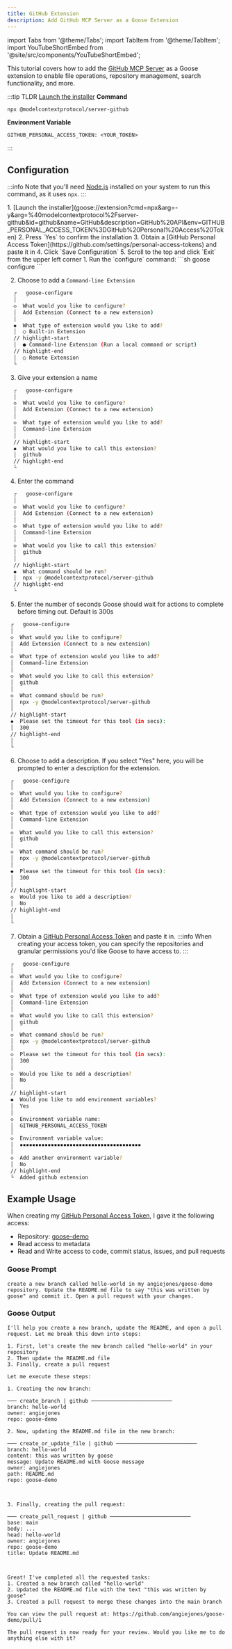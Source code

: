 ```yaml
---
title: GitHub Extension
description: Add GitHub MCP Server as a Goose Extension
---
```


import Tabs from '@theme/Tabs';
import TabItem from '@theme/TabItem';
import YouTubeShortEmbed from '@site/src/components/YouTubeShortEmbed';

<YouTubeShortEmbed videoUrl="https://www.youtube.com/embed/TbmQDv3SQOE" />

This tutorial covers how to add the [GitHub MCP Server](https://github.com/modelcontextprotocol/servers/tree/main/src/github) as a Goose extension to enable file operations, repository management, search functionality, and more.

:::tip TLDR
<Tabs groupId="interface">
  <TabItem value="ui" label="Goose Desktop" default>
  [Launch the installer](goose://extension?cmd=npx&arg=-y&arg=%40modelcontextprotocol%2Fserver-github&id=github&name=GitHub&description=GitHub%20API&env=GITHUB_PERSONAL_ACCESS_TOKEN%3DGitHub%20Personal%20Access%20Token)
  </TabItem>
  <TabItem value="cli" label="Goose CLI">
  **Command**
  ```sh
  npx @modelcontextprotocol/server-github
  ```
  </TabItem>
</Tabs>

  **Environment Variable**
  ```
  GITHUB_PERSONAL_ACCESS_TOKEN: <YOUR_TOKEN>
  ```
:::

## Configuration

:::info
Note that you'll need [Node.js](https://nodejs.org/) installed on your system to run this command, as it uses `npx`.
:::

<Tabs groupId="interface">
  <TabItem value="ui" label="Goose Desktop" default>
  1. [Launch the installer](goose://extension?cmd=npx&arg=-y&arg=%40modelcontextprotocol%2Fserver-github&id=github&name=GitHub&description=GitHub%20API&env=GITHUB_PERSONAL_ACCESS_TOKEN%3DGitHub%20Personal%20Access%20Token)
  2. Press `Yes` to confirm the installation
  3. Obtain a [GitHub Personal Access Token](https://github.com/settings/personal-access-tokens) and paste it in
  4. Click `Save Configuration`
  5. Scroll to the top and click `Exit` from the upper left corner
  </TabItem>
  <TabItem value="cli" label="Goose CLI">
  1. Run the `configure` command:
  ```sh
  goose configure
  ```

  2. Choose to add a `Command-line Extension`
  ```sh
    ┌   goose-configure 
    │
    ◇  What would you like to configure?
    │  Add Extension (Connect to a new extension) 
    │
    ◆  What type of extension would you like to add?
    │  ○ Built-in Extension 
    // highlight-start    
    │  ● Command-line Extension (Run a local command or script)
    // highlight-end    
    │  ○ Remote Extension 
    └ 
  ```

  3. Give your extension a name
  ```sh
    ┌   goose-configure 
    │
    ◇  What would you like to configure?
    │  Add Extension (Connect to a new extension) 
    │
    ◇  What type of extension would you like to add?
    │  Command-line Extension 
    │
    // highlight-start
    ◆  What would you like to call this extension?
    │  github
    // highlight-end
    └ 
  ```

  4. Enter the command
  ```sh
    ┌   goose-configure 
    │
    ◇  What would you like to configure?
    │  Add Extension (Connect to a new extension) 
    │
    ◇  What type of extension would you like to add?
    │  Command-line Extension 
    │
    ◇  What would you like to call this extension?
    │  github
    │
    // highlight-start
    ◆  What command should be run?
    │  npx -y @modelcontextprotocol/server-github
    // highlight-end
    └ 
  ```  

  5. Enter the number of seconds Goose should wait for actions to complete before timing out. Default is 300s
   ```sh
    ┌   goose-configure 
    │
    ◇  What would you like to configure?
    │  Add Extension (Connect to a new extension) 
    │
    ◇  What type of extension would you like to add?
    │  Command-line Extension 
    │
    ◇  What would you like to call this extension?
    │  github
    │
    ◇  What command should be run?
    │  npx -y @modelcontextprotocol/server-github
    │
    // highlight-start
    ◆  Please set the timeout for this tool (in secs):
    │  300
    // highlight-end
    │
    └ 
  ``` 

  6. Choose to add a description. If you select "Yes" here, you will be prompted to enter a description for the extension.
   ```sh
    ┌   goose-configure 
    │
    ◇  What would you like to configure?
    │  Add Extension (Connect to a new extension) 
    │
    ◇  What type of extension would you like to add?
    │  Command-line Extension 
    │
    ◇  What would you like to call this extension?
    │  github
    │
    ◇  What command should be run?
    │  npx -y @modelcontextprotocol/server-github
    │
    ◆  Please set the timeout for this tool (in secs):
    │  300
    │
    // highlight-start
    ◇  Would you like to add a description?
    │  No
    // highlight-end
    │
    └ 
  ```

  7. Obtain a [GitHub Personal Access Token](https://github.com/settings/personal-access-tokens) and paste it in.
  :::info
  When creating your access token, you can specify the repositories and granular permissions you'd like Goose to have access to.
  :::

   ```sh
    ┌   goose-configure 
    │
    ◇  What would you like to configure?
    │  Add Extension (Connect to a new extension) 
    │
    ◇  What type of extension would you like to add?
    │  Command-line Extension 
    │
    ◇  What would you like to call this extension?
    │  github
    │
    ◇  What command should be run?
    │  npx -y @modelcontextprotocol/server-github
    │
    ◇  Please set the timeout for this tool (in secs):
    │  300
    │    
    ◇  Would you like to add a description?
    │  No
    │    
    // highlight-start
    ◆  Would you like to add environment variables?
    │  Yes 
    │
    ◇  Environment variable name:
    │  GITHUB_PERSONAL_ACCESS_TOKEN
    │
    ◇  Environment variable value:
    │  ▪▪▪▪▪▪▪▪▪▪▪▪▪▪▪▪▪▪▪▪▪▪▪▪▪▪▪▪▪▪▪▪▪▪▪▪▪▪▪
    │
    ◇  Add another environment variable?
    │  No 
    // highlight-end
    └  Added github extension
  ```  

  </TabItem>
</Tabs>

## Example Usage

When creating my [GitHub Personal Access Token](https://github.com/settings/personal-access-tokens), I gave it the following access:
* Repository: [goose-demo](https://github.com/angiejones/goose-demo)
* Read access to metadata
* Read and Write access to code, commit status, issues, and pull requests

### Goose Prompt
```
create a new branch called hello-world in my angiejones/goose-demo repository. Update the README.md file to say "this was written by goose" and commit it. Open a pull request with your changes.
```

### Goose Output

```
I'll help you create a new branch, update the README, and open a pull request. Let me break this down into steps:

1. First, let's create the new branch called "hello-world" in your repository
2. Then update the README.md file
3. Finally, create a pull request

Let me execute these steps:

1. Creating the new branch:

─── create_branch | github ──────────────────────────
branch: hello-world
owner: angiejones
repo: goose-demo

2. Now, updating the README.md file in the new branch:

─── create_or_update_file | github ──────────────────────────
branch: hello-world
content: this was written by goose
message: Update README.md with Goose message
owner: angiejones
path: README.md
repo: goose-demo



3. Finally, creating the pull request:

─── create_pull_request | github ──────────────────────────
base: main
body: ...
head: hello-world
owner: angiejones
repo: goose-demo
title: Update README.md



Great! I've completed all the requested tasks:
1. Created a new branch called "hello-world"
2. Updated the README.md file with the text "this was written by goose"
3. Created a pull request to merge these changes into the main branch

You can view the pull request at: https://github.com/angiejones/goose-demo/pull/1

The pull request is now ready for your review. Would you like me to do anything else with it?
```